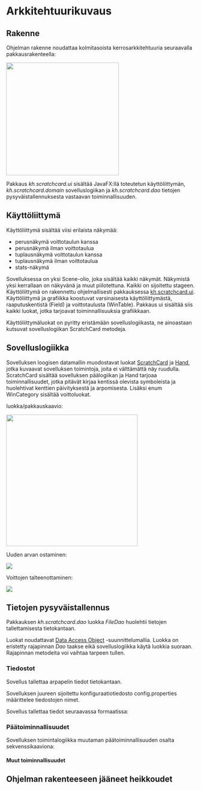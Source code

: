 # Arkkitehtuurikuvaus

## Rakenne

Ohjelman rakenne noudattaa kolmitasoista kerrosarkkitehtuuria seuraavalla pakkausrakenteella:

<img src="https://github.com/hartzka/ot-harjoitustyo/blob/master/dokumentaatio/kuvat/20190408_200919.jpg" width="300"/>

Pakkaus _kh.scratchcard.ui_ sisältää JavaFX:llä toteutetun käyttöliittymän, _kh.scratchcard.domain_ sovelluslogiikan ja _kh.scratchcard.dao_ tietojen pysyväistallennuksesta vastaavan toiminnallisuuden.

## Käyttöliittymä

Käyttöliittymä sisältää viisi erilaista näkymää:
- perusnäkymä voittotaulun kanssa
- perusnäkymä ilman voittotaulua
- tuplausnäkymä voittotaulun kanssa
- tuplausnäkymä ilman voittotaulua
- stats-näkymä

Sovelluksessa on yksi Scene-olio, joka sisältää kaikki näkymät. Näkymistä yksi kerrallaan on näkyvänä ja muut piilotettuna. Kaikki on sijoitettu stageen. Käyttöliittymä on rakennettu ohjelmallisesti pakkauksessa [kh.scratchcard.ui](https://github.com/hartzka/ot-harjoitustyo/tree/master/ScratchCard/src/main/java/kh/scratchcard/ui). Käyttöliittymä ja grafiikka koostuvat varsinaisesta käyttöliittymästä, raaputuskentistä (Field) ja voittotaulusta (WinTable). Pakkaus ui sisältää siis kaikki luokat, jotka tarjoavat toiminnallisuuksia grafiikkaan.

Käyttöliittymäluokat on pyritty eristämään sovelluslogiikasta, ne ainoastaan kutsuvat sovelluslogiikan ScratchCard metodeja.

## Sovelluslogiikka

Sovelluksen loogisen datamallin muodostavat luokat [ScratchCard](https://github.com/hartzka/ot-harjoitustyo/blob/master/ScratchCard/src/main/java/kh/scratchcard/domain/ScratchCard.java) ja [Hand](https://github.com/hartzka/ot-harjoitustyo/blob/master/ScratchCard/src/main/java/kh/scratchcard/domain/Hand.java), jotka kuvaavat sovelluksen toimintoja, joita ei välttämättä näy ruudulla. ScratchCard sisältää sovelluksen päälogiikan ja Hand tarjoaa toiminnallisuudet, jotka pitävät kirjaa kentissä olevista symboleista ja huolehtivat kenttien päivityksestä ja arpomisesta. Lisäksi enum WinCategory sisältää voittoluokat.

luokka/pakkauskaavio:

<img src="https://github.com/hartzka/ot-harjoitustyo/blob/master/dokumentaatio/kuvat/20190408_200951.jpg" width="350"/>

Uuden arvan ostaminen:

<img src="https://github.com/hartzka/ot-harjoitustyo/blob/master/dokumentaatio/kuvat/newcard.png"/>

Voittojen talteenottaminen:

<img src="https://github.com/hartzka/ot-harjoitustyo/blob/master/dokumentaatio/kuvat/wintaking.png"/>

## Tietojen pysyväistallennus

Pakkauksen _kh.scratchcard.dao_ luokka _FileDao_ huolehtii tietojen tallettamisesta tietokantaan.

Luokat noudattavat [Data Access Object](https://en.wikipedia.org/wiki/Data_access_object) -suunnittelumallia. Luokka on eristetty rajapinnan _Dao_ taakse eikä sovelluslogiikka käytä luokkia suoraan. Rajapinnan metodeita voi vaihtaa tarpeen tullen.

### Tiedostot

Sovellus tallettaa arpapelin tiedot tietokantaan.

Sovelluksen juureen sijoitettu konfiguraatiotiedosto config.properties määrittelee tiedostojen nimet.

Sovellus tallettaa tiedot seuraavassa formaatissa:


### Päätoiminnallisuudet

Sovelluksen toimintalogiikka muutaman päätoiminnallisuuden osalta sekvenssikaaviona:

#### Muut toiminnallisuudet



## Ohjelman rakenteeseen jääneet heikkoudet


